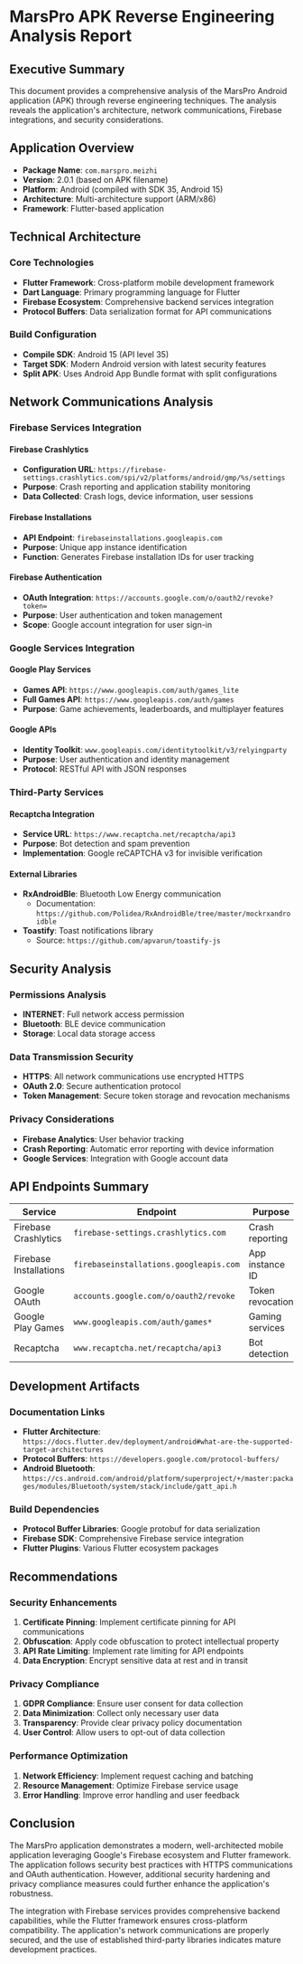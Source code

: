 # MarsPro APK Reverse Engineering Analysis Report

## Executive Summary

This document provides a comprehensive analysis of the MarsPro Android application (APK) through reverse engineering techniques. The analysis reveals the application's architecture, network communications, Firebase integrations, and security considerations.

## Application Overview

- **Package Name**: `com.marspro.meizhi`
- **Version**: 2.0.1 (based on APK filename)
- **Platform**: Android (compiled with SDK 35, Android 15)
- **Architecture**: Multi-architecture support (ARM/x86)
- **Framework**: Flutter-based application

## Technical Architecture

### Core Technologies
- **Flutter Framework**: Cross-platform mobile development framework
- **Dart Language**: Primary programming language for Flutter
- **Firebase Ecosystem**: Comprehensive backend services integration
- **Protocol Buffers**: Data serialization format for API communications

### Build Configuration
- **Compile SDK**: Android 15 (API level 35)
- **Target SDK**: Modern Android version with latest security features
- **Split APK**: Uses Android App Bundle format with split configurations

## Network Communications Analysis

### Firebase Services Integration

#### Firebase Crashlytics
- **Configuration URL**: `https://firebase-settings.crashlytics.com/spi/v2/platforms/android/gmp/%s/settings`
- **Purpose**: Crash reporting and application stability monitoring
- **Data Collected**: Crash logs, device information, user sessions

#### Firebase Installations
- **API Endpoint**: `firebaseinstallations.googleapis.com`
- **Purpose**: Unique app instance identification
- **Function**: Generates Firebase installation IDs for user tracking

#### Firebase Authentication
- **OAuth Integration**: `https://accounts.google.com/o/oauth2/revoke?token=`
- **Purpose**: User authentication and token management
- **Scope**: Google account integration for user sign-in

### Google Services Integration

#### Google Play Services
- **Games API**: `https://www.googleapis.com/auth/games_lite`
- **Full Games API**: `https://www.googleapis.com/auth/games`
- **Purpose**: Game achievements, leaderboards, and multiplayer features

#### Google APIs
- **Identity Toolkit**: `www.googleapis.com/identitytoolkit/v3/relyingparty`
- **Purpose**: User authentication and identity management
- **Protocol**: RESTful API with JSON responses

### Third-Party Services

#### Recaptcha Integration
- **Service URL**: `https://www.recaptcha.net/recaptcha/api3`
- **Purpose**: Bot detection and spam prevention
- **Implementation**: Google reCAPTCHA v3 for invisible verification

#### External Libraries
- **RxAndroidBle**: Bluetooth Low Energy communication
  - Documentation: `https://github.com/Polidea/RxAndroidBle/tree/master/mockrxandroidble`
- **Toastify**: Toast notifications library
  - Source: `https://github.com/apvarun/toastify-js`

## Security Analysis

### Permissions Analysis
- **INTERNET**: Full network access permission
- **Bluetooth**: BLE device communication
- **Storage**: Local data storage access

### Data Transmission Security
- **HTTPS**: All network communications use encrypted HTTPS
- **OAuth 2.0**: Secure authentication protocol
- **Token Management**: Secure token storage and revocation mechanisms

### Privacy Considerations
- **Firebase Analytics**: User behavior tracking
- **Crash Reporting**: Automatic error reporting with device information
- **Google Services**: Integration with Google account data

## API Endpoints Summary

| Service | Endpoint | Purpose |
|---------|----------|---------|
| Firebase Crashlytics | `firebase-settings.crashlytics.com` | Crash reporting |
| Firebase Installations | `firebaseinstallations.googleapis.com` | App instance ID |
| Google OAuth | `accounts.google.com/o/oauth2/revoke` | Token revocation |
| Google Play Games | `www.googleapis.com/auth/games*` | Gaming services |
| Recaptcha | `www.recaptcha.net/recaptcha/api3` | Bot detection |

## Development Artifacts

### Documentation Links
- **Flutter Architecture**: `https://docs.flutter.dev/deployment/android#what-are-the-supported-target-architectures`
- **Protocol Buffers**: `https://developers.google.com/protocol-buffers/`
- **Android Bluetooth**: `https://cs.android.com/android/platform/superproject/+/master:packages/modules/Bluetooth/system/stack/include/gatt_api.h`

### Build Dependencies
- **Protocol Buffer Libraries**: Google protobuf for data serialization
- **Firebase SDK**: Comprehensive Firebase service integration
- **Flutter Plugins**: Various Flutter ecosystem packages

## Recommendations

### Security Enhancements
1. **Certificate Pinning**: Implement certificate pinning for API communications
2. **Obfuscation**: Apply code obfuscation to protect intellectual property
3. **API Rate Limiting**: Implement rate limiting for API endpoints
4. **Data Encryption**: Encrypt sensitive data at rest and in transit

### Privacy Compliance
1. **GDPR Compliance**: Ensure user consent for data collection
2. **Data Minimization**: Collect only necessary user data
3. **Transparency**: Provide clear privacy policy documentation
4. **User Control**: Allow users to opt-out of data collection

### Performance Optimization
1. **Network Efficiency**: Implement request caching and batching
2. **Resource Management**: Optimize Firebase service usage
3. **Error Handling**: Improve error handling and user feedback

## Conclusion

The MarsPro application demonstrates a modern, well-architected mobile application leveraging Google's Firebase ecosystem and Flutter framework. The application follows security best practices with HTTPS communications and OAuth authentication. However, additional security hardening and privacy compliance measures could further enhance the application's robustness.

The integration with Firebase services provides comprehensive backend capabilities, while the Flutter framework ensures cross-platform compatibility. The application's network communications are properly secured, and the use of established third-party libraries indicates mature development practices.

